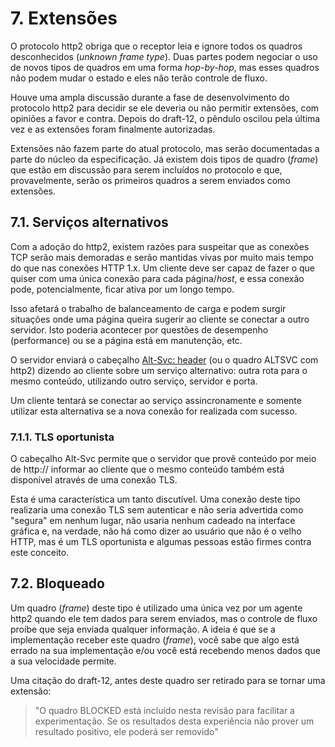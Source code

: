 # 7. Extensões

O protocolo http2 obriga que o receptor leia e ignore todos os quadros desconhecidos \(_unknown frame type_\). Duas partes podem negociar o uso de novos tipos de quadros em uma forma _hop-by-hop_, mas esses quadros não podem mudar o estado e eles não terão controle de fluxo.

Houve uma ampla discussão durante a fase de desenvolvimento do protocolo http2 para decidir se ele deveria ou não permitir extensões, com opiniões a favor e contra. Depois do draft-12, o pêndulo oscilou pela última vez e as extensões foram finalmente autorizadas.

Extensões não fazem parte do atual protocolo, mas serão documentadas a parte do núcleo da especificação. Já existem dois tipos de quadro \(_frame_\) que estão em discussão para serem incluídos no protocolo e que, provavelmente, serão os primeiros quadros a serem enviados como extensões.

## 7.1. Serviços alternativos

Com a adoção do http2, existem razões para suspeitar que as conexões TCP serão mais demoradas e serão mantidas vivas por muito mais tempo do que nas conexões HTTP 1.x. Um cliente deve ser capaz de fazer o que quiser com uma única conexão para cada página/_host_, e essa conexão pode, potencialmente, ficar ativa por um longo tempo.

Isso afetará o trabalho de balanceamento de carga e podem surgir situações onde uma página queira sugerir ao cliente se conectar a outro servidor. Isto poderia acontecer por questões de desempenho \(performance\) ou se a página está em manutenção, etc.

O servidor enviará o cabeçalho [Alt-Svc: header](https://tools.ietf.org/html/draft-ietf-httpbis-alt-svc-07) \(ou o quadro ALTSVC com http2\) dizendo ao cliente sobre um serviço alternativo: outra rota para o mesmo conteúdo, utilizando outro serviço, servidor e porta.

Um cliente tentará se conectar ao serviço assincronamente e somente utilizar esta alternativa se a nova conexão for realizada com sucesso.

### 7.1.1. TLS oportunista

O cabeçalho Alt-Svc permite que o servidor que provê conteúdo por meio de http:// informar ao cliente que o mesmo conteúdo também está disponível através de uma conexão TLS.

Esta é uma característica um tanto discutível. Uma conexão deste tipo realizaria uma conexão TLS sem autenticar e não seria advertida como "segura" em nenhum lugar, não usaria nenhum cadeado na interface gráfica e, na verdade, não há como dizer ao usuário que não é o velho HTTP, mas é um TLS oportunista e algumas pessoas estão firmes contra este conceito.

## 7.2. Bloqueado

Um quadro \(_frame_\) deste tipo é utilizado uma única vez por um agente http2 quando ele tem dados para serem enviados, mas o controle de fluxo proíbe que seja enviada qualquer informação. A ideia é que se a implementação receber este quadro \(_frame_\), você sabe que algo está errado na sua implementação e/ou você está recebendo menos dados que a sua velocidade permite.

Uma citação do draft-12, antes deste quadro ser retirado para se tornar uma extensão:

> "O quadro BLOCKED está incluído nesta revisão para facilitar a experimentação. Se os resultados desta experiência não prover um resultado positivo, ele poderá ser removido"

